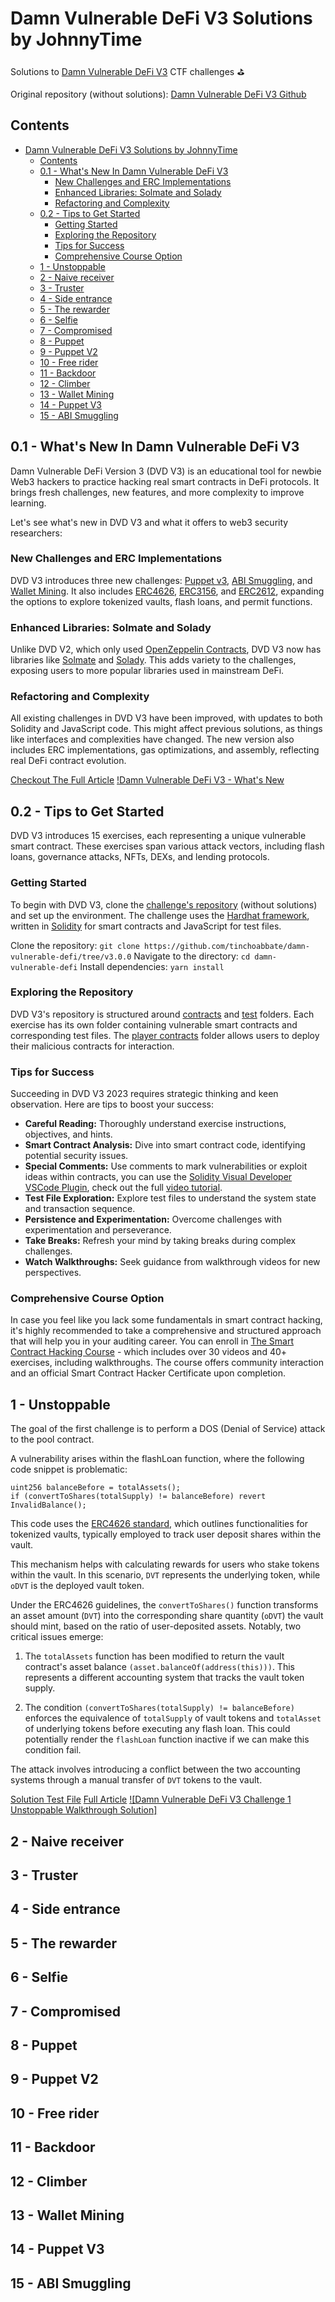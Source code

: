 # Damn Vulnerable DeFi V3 Solutions by JohnnyTime

Solutions to [Damn Vulnerable DeFi V3](https://www.damnvulnerabledefi.xyz/) CTF challenges ⛳️ 

Original repository (without solutions): [Damn Vulnerable DeFi V3 Github](https://github.com/tinchoabbate/damn-vulnerable-defi/tree/v3.0.0)

## Contents

- [Damn Vulnerable DeFi V3 Solutions by JohnnyTime](#damn-vulnerable-defi-v3-solutions-by-johnnytime)
  - [Contents](#contents)
  - [0.1 - What's New In Damn Vulnerable DeFi V3](#01---whats-new-in-damn-vulnerable-defi-v3)
    - [New Challenges and ERC Implementations](#new-challenges-and-erc-implementations)
    - [Enhanced Libraries: Solmate and Solady](#enhanced-libraries-solmate-and-solady)
    - [Refactoring and Complexity](#refactoring-and-complexity)
  - [0.2 - Tips to Get Started](#02---tips-to-get-started)
    - [Getting Started](#getting-started)
    - [Exploring the Repository](#exploring-the-repository)
    - [Tips for Success](#tips-for-success)
    - [Comprehensive Course Option](#comprehensive-course-option)
  - [1 - Unstoppable](#1---unstoppable)
  - [2 - Naive receiver](#2---naive-receiver)
  - [3 - Truster](#3---truster)
  - [4 - Side entrance](#4---side-entrance)
  - [5 - The rewarder](#5---the-rewarder)
  - [6 - Selfie](#6---selfie)
  - [7 - Compromised](#7---compromised)
  - [8 - Puppet](#8---puppet)
  - [9 - Puppet V2](#9---puppet-v2)
  - [10 - Free rider](#10---free-rider)
  - [11 - Backdoor](#11---backdoor)
  - [12 - Climber](#12---climber)
  - [13 - Wallet Mining](#13---wallet-mining)
  - [14 - Puppet V3](#14---puppet-v3)
  - [15 - ABI Smuggling](#15---abi-smuggling)

## 0.1 - What's New In Damn Vulnerable DeFi V3
Damn Vulnerable DeFi Version 3 (DVD V3) is an educational tool for newbie Web3 hackers to practice hacking real smart contracts in DeFi protocols. It brings fresh challenges, new features, and more complexity to improve learning.

Let's see what's new in DVD V3 and what it offers to web3 security researchers:

### New Challenges and ERC Implementations
DVD V3 introduces three new challenges: [Puppet v3](https://www.damnvulnerabledefi.xyz/challenges/puppet-v3/), [ABI Smuggling](https://www.damnvulnerabledefi.xyz/challenges/abi-smuggling/), and [Wallet Mining](https://www.damnvulnerabledefi.xyz/challenges/wallet-mining/). It also includes [ERC4626](https://ethereum.org/en/developers/docs/standards/tokens/erc-4626/), [ERC3156](https://eips.ethereum.org/EIPS/eip-3156), and [ERC2612](https://eips.ethereum.org/EIPS/eip-2612), expanding the options to explore tokenized vaults, flash loans, and permit functions.

### Enhanced Libraries: Solmate and Solady
Unlike DVD V2, which only used [OpenZeppelin Contracts](https://www.openzeppelin.com/contracts), DVD V3 now has libraries like [Solmate](https://github.com/transmissions11/solmate) and [Solady](https://github.com/Vectorized/solady). This adds variety to the challenges, exposing users to more popular libraries used in mainstream DeFi.

### Refactoring and Complexity
All existing challenges in DVD V3 have been improved, with updates to both Solidity and JavaScript code. This might affect previous solutions, as things like interfaces and complexities have changed. The new version also includes ERC implementations, gas optimizations, and assembly, reflecting real DeFi contract evolution.

[Checkout The Full Article](https://medium.com/@JohnnyTime/damn-vulnerable-defi-version-3-whats-new-87d7e7eaf0f1)
[!Damn Vulnerable DeFi V3 - What's New](https://www.youtube.com/watch?v=CfR1CcO8lEI)

## 0.2 - Tips to Get Started
DVD V3 introduces 15 exercises, each representing a unique vulnerable smart contract. These exercises span various attack vectors, including flash loans, governance attacks, NFTs, DEXs, and lending protocols.

### Getting Started
To begin with DVD V3, clone the [challenge's repository](https://github.com/tinchoabbate/damn-vulnerable-defi/tree/v3.0.0) (without solutions) and set up the environment. 
The challenge uses the [Hardhat framework](https://hardhat.org/), written in [Solidity](https://docs.soliditylang.org/en/v0.8.21/) for smart contracts and JavaScript for test files.

Clone the repository: `git clone https://github.com/tinchoabbate/damn-vulnerable-defi/tree/v3.0.0`
Navigate to the directory: `cd damn-vulnerable-defi`
Install dependencies: `yarn install`

### Exploring the Repository
DVD V3's repository is structured around [contracts](./contracts/) and [test](./test/) folders. Each exercise has its own folder containing vulnerable smart contracts and corresponding test files. The [player contracts](./contracts/player-contracts/) folder allows users to deploy their malicious contracts for interaction.

### Tips for Success

Succeeding in DVD V3 2023 requires strategic thinking and keen observation. Here are tips to boost your success:

- **Careful Reading:** Thoroughly understand exercise instructions, objectives, and hints.
- **Smart Contract Analysis:** Dive into smart contract code, identifying potential security issues.
- **Special Comments:** Use comments to mark vulnerabilities or exploit ideas within contracts, you can use the [Solidity Visual Developer VSCode Plugin](https://marketplace.visualstudio.com/items?itemName=tintinweb.solidity-visual-auditor), check out the full [video tutorial](https://www.youtube.com/watch?v=Bpt2Yn9AlIU).
- **Test File Exploration:** Explore test files to understand the system state and transaction sequence.
- **Persistence and Experimentation:** Overcome challenges with experimentation and perseverance.
- **Take Breaks:** Refresh your mind by taking breaks during complex challenges.
- **Watch Walkthroughs:** Seek guidance from walkthrough videos for new perspectives.

### Comprehensive Course Option
In case you feel like you lack some fundamentals in smart contract hacking, it's highly recommended to take a comprehensive and structured approach that will help you in your auditing career.
You can enroll in [The Smart Contract Hacking Course](https://smartcontractshacking.com/) - which includes over 30 videos and 40+ exercises, including walkthroughs. The course offers community interaction and an official Smart Contract Hacker Certificate upon completion.


## 1 - Unstoppable

The goal of the first challenge is to perform a DOS (Denial of Service) attack to the pool contract.

A vulnerability arises within the flashLoan function, where the following code snippet is problematic:

```solidity
uint256 balanceBefore = totalAssets();
if (convertToShares(totalSupply) != balanceBefore) revert InvalidBalance();
```

This code uses the [ERC4626 standard](https://ethereum.org/en/developers/docs/standards/tokens/erc-4626/), which outlines functionalities for tokenized vaults, typically employed to track user deposit shares within the vault. 

This mechanism helps with calculating rewards for users who stake tokens within the vault. In this scenario, `DVT` represents the underlying token, while `oDVT` is the deployed vault token.

Under the ERC4626 guidelines, the `convertToShares()` function transforms an asset amount (`DVT`) into the corresponding share quantity (`oDVT`) the vault should mint, based on the ratio of user-deposited assets. Notably, two critical issues emerge:


1. The `totalAssets` function has been modified to return the vault contract's asset balance `(asset.balanceOf(address(this)))`. This represents a different accounting system that tracks the vault token supply.

2. The condition `(convertToShares(totalSupply) != balanceBefore)` enforces the equivalence of `totalSupply` of vault tokens and `totalAsset` of underlying tokens before executing any flash loan. This could potentially render the `flashLoan` function inactive if we can make this condition fail.

The attack involves introducing a conflict between the two accounting systems through a manual transfer of `DVT` tokens to the vault.


[Solution Test File](./test/unstoppable/unstoppable.challenge.ts)
[Full Article](https://medium.com/@JohnnyTime)
[![Damn Vulnerable DeFi V3 Challenge 1 Unstoppable Walkthrough Solution]](https://www.youtube.com/@JohnnyTime)

## 2 - Naive receiver

## 3 - Truster

## 4 - Side entrance

## 5 - The rewarder

## 6 - Selfie

## 7 - Compromised

## 8 - Puppet

## 9 - Puppet V2

## 10 - Free rider

## 11 - Backdoor

## 12 - Climber

## 13 - Wallet Mining

## 14 - Puppet V3

## 15 - ABI Smuggling